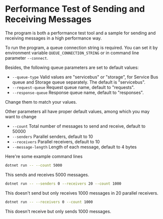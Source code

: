 # Performance Test of Sending and Receiving Messages

The program is both a performance test tool and a sample for sending and receiving messages in a high performance way.

To run the program, a queue connection string is required. You can set it by environment variable `QUEUE_CONNECTION_STRING` or in command line parameter `--connect`.

Besides, the following queue parameters are set to default values:

* `--queue-type` Valid values are "servicebus" or "storage", for Service Bus queue and Storage queue separately. The default is "servicebus".
* `--request-queue` Request queue name, default to "requests".
* `--response-queue` Response queue name, default to "responses".

Change them to match your values.

Other parameters all have proper default values, among which you may want to change

* `--count` Total number of messages to send and receive, default to 50000
* `--senders` Parallel senders, default to 10
* `--receivers` Parallel receivers, default to 10
* `--message-length` Length of each message, default to 4 bytes

Here're some example command lines

```bash
dotnet run -- --count 5000
```

This sends and receives 5000 messages.

```bash
dotnet run -- --senders 0 --receivers 20 --count 1000
```

This doesn't send but only receives 1000 messages in 20 parallel receivers.

```bash
dotnet run -- --receivers 0 --count 1000
```

This doesn't receive but only sends 1000 messages.
